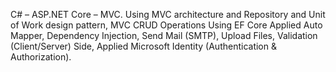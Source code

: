 C# – ASP.NET Core – MVC.
Using MVC architecture and Repository and Unit of Work design pattern, MVC CRUD Operations Using EF Core 
Applied Auto Mapper, Dependency Injection, Send Mail (SMTP), Upload Files, Validation (Client/Server) Side,
Applied Microsoft Identity (Authentication & Authorization).
